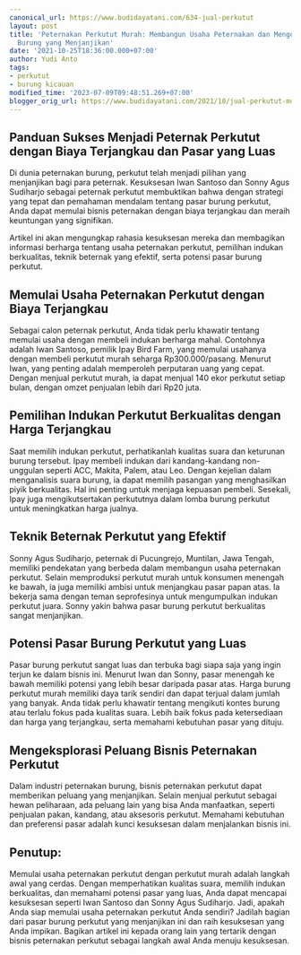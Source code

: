```yaml
---
canonical_url: https://www.budidayatani.com/634-jual-perkutut
layout: post
title: 'Peternakan Perkutut Murah: Membangun Usaha Peternakan dan Mengeksplorasi Pasar
  Burung yang Menjanjikan'
date: '2021-10-25T18:36:00.000+07:00'
author: Yudi Anto
tags:
- perkutut
- burung kicauan
modified_time: '2023-07-09T09:48:51.269+07:00'
blogger_orig_url: https://www.budidayatani.com/2021/10/jual-perkutut-murah-lebih-gampang.html
---
```


<h2>Panduan Sukses Menjadi Peternak Perkutut dengan Biaya Terjangkau dan Pasar yang Luas</h2><p>Di dunia peternakan burung, perkutut telah menjadi pilihan yang menjanjikan bagi para peternak. Kesuksesan Iwan Santoso dan Sonny Agus Sudiharjo sebagai peternak perkutut membuktikan bahwa dengan strategi yang tepat dan pemahaman mendalam tentang pasar burung perkutut, Anda dapat memulai bisnis peternakan dengan biaya terjangkau dan meraih keuntungan yang signifikan.</p><p>Artikel ini akan mengungkap rahasia kesuksesan mereka dan membagikan informasi berharga tentang usaha peternakan perkutut, pemilihan indukan berkualitas, teknik beternak yang efektif, serta potensi pasar burung perkutut.</p><h2>Memulai Usaha Peternakan Perkutut dengan Biaya Terjangkau</h2><p>Sebagai calon peternak perkutut, Anda tidak perlu khawatir tentang memulai usaha dengan membeli indukan berharga mahal. Contohnya adalah Iwan Santoso, pemilik Ipay Bird Farm, yang memulai usahanya dengan membeli perkutut murah seharga Rp300.000/pasang. Menurut Iwan, yang penting adalah memperoleh perputaran uang yang cepat. Dengan menjual perkutut murah, ia dapat menjual 140 ekor perkutut setiap bulan, dengan omzet penjualan lebih dari Rp20 juta.</p><h2>Pemilihan Indukan Perkutut Berkualitas dengan Harga Terjangkau</h2><p>Saat memilih indukan perkutut, perhatikanlah kualitas suara dan keturunan burung tersebut. Ipay membeli indukan dari kandang-kandang non-unggulan seperti ACC, Makita, Palem, atau Leo. Dengan kejelian dalam menganalisis suara burung, ia dapat memilih pasangan yang menghasilkan piyik berkualitas. Hal ini penting untuk menjaga kepuasan pembeli. Sesekali, Ipay juga mengikutsertakan perkututnya dalam lomba burung perkutut untuk meningkatkan harga jualnya.</p><h2>Teknik Beternak Perkutut yang Efektif</h2><p>Sonny Agus Sudiharjo, peternak di Pucungrejo, Muntilan, Jawa Tengah, memiliki pendekatan yang berbeda dalam membangun usaha peternakan perkutut. Selain memproduksi perkutut murah untuk konsumen menengah ke bawah, ia juga memiliki ambisi untuk menjangkau pasar papan atas. Ia bekerja sama dengan teman seprofesinya untuk mengumpulkan indukan perkutut juara. Sonny yakin bahwa pasar burung perkutut berkualitas sangat menjanjikan.</p><h2>Potensi Pasar Burung Perkutut yang Luas</h2><p>Pasar burung perkutut sangat luas dan terbuka bagi siapa saja yang ingin terjun ke dalam bisnis ini. Menurut Iwan dan Sonny, pasar menengah ke bawah memiliki potensi yang lebih besar daripada pasar atas. Harga burung perkutut murah memiliki daya tarik sendiri dan dapat terjual dalam jumlah yang banyak. Anda tidak perlu khawatir tentang mengikuti kontes burung atau terlalu fokus pada kualitas suara. Lebih baik fokus pada ketersediaan dan harga yang terjangkau, serta memahami kebutuhan pasar yang dituju.</p><h2>Mengeksplorasi Peluang Bisnis Peternakan Perkutut</h2><p>Dalam industri peternakan burung, bisnis peternakan perkutut dapat memberikan peluang yang menjanjikan. Selain menjual perkutut sebagai hewan peliharaan, ada peluang lain yang bisa Anda manfaatkan, seperti penjualan pakan, kandang, atau aksesoris perkutut. Memahami kebutuhan dan preferensi pasar adalah kunci kesuksesan dalam menjalankan bisnis ini.</p><h2>Penutup:</h2><p>Memulai usaha peternakan perkutut dengan perkutut murah adalah langkah awal yang cerdas. Dengan memperhatikan kualitas suara, memilih indukan berkualitas, dan memahami potensi pasar yang luas, Anda dapat mencapai kesuksesan seperti Iwan Santoso dan Sonny Agus Sudiharjo. Jadi, apakah Anda siap memulai usaha peternakan perkutut Anda sendiri? Jadilah bagian dari pasar burung perkutut yang menjanjikan ini dan raih kesuksesan yang Anda impikan. Bagikan artikel ini kepada orang lain yang tertarik dengan bisnis peternakan perkutut sebagai langkah awal Anda menuju kesuksesan.</p>